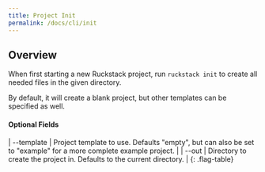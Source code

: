 ```yaml
---
title: Project Init
permalink: /docs/cli/init
---
```


## Overview

When first starting a new Ruckstack project, run `ruckstack init` to create all needed files in the given directory.

By default, it will create a blank project, but other templates can be specified as well.

#### Optional Fields

| \--template | Project template to use. Defaults "empty", but can also be set to "example" for a more complete example project. | 
| \--out | Directory to create the project in. Defaults to the current directory. |
{: .flag-table}
